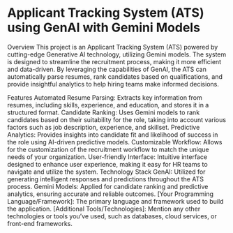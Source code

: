 # Applicant Tracking System (ATS) using GenAI with Gemini Models
Overview
This project is an Applicant Tracking System (ATS) powered by cutting-edge Generative AI technology, utilizing Gemini models. The system is designed to streamline the recruitment process, making it more efficient and data-driven. By leveraging the capabilities of GenAI, the ATS can automatically parse resumes, rank candidates based on qualifications, and provide insightful analytics to help hiring teams make informed decisions.

Features
Automated Resume Parsing: Extracts key information from resumes, including skills, experience, and education, and stores it in a structured format.
Candidate Ranking: Uses Gemini models to rank candidates based on their suitability for the role, taking into account various factors such as job description, experience, and skillset.
Predictive Analytics: Provides insights into candidate fit and likelihood of success in the role using AI-driven predictive models.
Customizable Workflow: Allows for the customization of the recruitment workflow to match the unique needs of your organization.
User-friendly Interface: Intuitive interface designed to enhance user experience, making it easy for HR teams to navigate and utilize the system.
Technology Stack
GenAI: Utilized for generating intelligent responses and predictions throughout the ATS process.
Gemini Models: Applied for candidate ranking and predictive analytics, ensuring accurate and reliable outcomes.
[Your Programming Language/Framework]: The primary language and framework used to build the application.
[Additional Tools/Technologies]: Mention any other technologies or tools you’ve used, such as databases, cloud services, or front-end frameworks.
